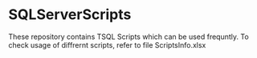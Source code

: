 # SQLServerScripts
These repository contains TSQL Scripts which can be used frequntly.
To check usage of diffrernt scripts, refer to file ScriptsInfo.xlsx
